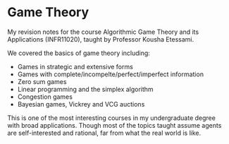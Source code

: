 # Game Theory

My revision notes for the course Algorithmic Game Theory and its Applications (INFR11020), taught by Professor Kousha Etessami. 

We covered the basics of game theory including:
- Games in strategic and extensive forms
- Games with complete/incompelte/perfect/imperfect information
- Zero sum games
- Linear programming and the simplex algorithm
- Congestion games
- Bayesian games, Vickrey and VCG auctions

This is one of the most interesting courses in my undergraduate degree with broad applications. Though most of the topics taught assume agents are self-interested and rational, far from what the real world is like. 
